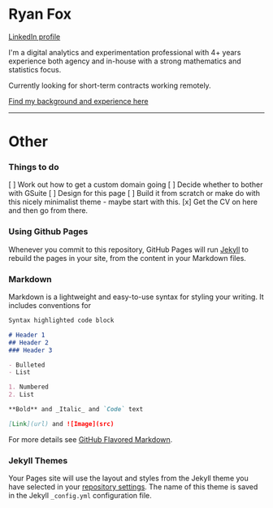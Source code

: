 # Ryan Fox

[LinkedIn profile](https://www.linkedin.com/in/ryan-fox-70889380/)

I'm a digital analytics and experimentation professional with 4+ years experience both agency and in-house with a strong mathematics and statistics focus.

Currently looking for short-term contracts working remotely.

[Find my background and experience here](aboutme.md)

---

# Other

### Things to do

[ ] Work out how to get a custom domain going
[ ] Decide whether to bother with GSuite
[ ] Design for this page
[ ] Build it from scratch or make do with this nicely minimalist theme - maybe start with this.
[x] Get the CV on here and then go from there.

### Using Github Pages

Whenever you commit to this repository, GitHub Pages will run [Jekyll](https://jekyllrb.com/) to rebuild the pages in your site, from the content in your Markdown files.

### Markdown

Markdown is a lightweight and easy-to-use syntax for styling your writing. It includes conventions for

```markdown
Syntax highlighted code block

# Header 1
## Header 2
### Header 3

- Bulleted
- List

1. Numbered
2. List

**Bold** and _Italic_ and `Code` text

[Link](url) and ![Image](src)
```

For more details see [GitHub Flavored Markdown](https://guides.github.com/features/mastering-markdown/).

### Jekyll Themes

Your Pages site will use the layout and styles from the Jekyll theme you have selected in your [repository settings](https://github.com/rorycox/rorycox.github.io/settings). The name of this theme is saved in the Jekyll `_config.yml` configuration file.


